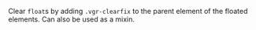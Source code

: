 Clear `float`s by adding `.vgr-clearfix` to the parent element of the floated elements.
Can also be used as a mixin.
